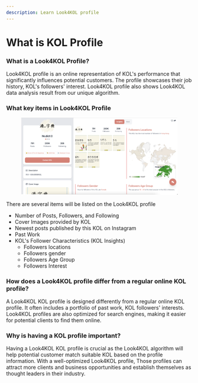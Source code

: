 ```yaml
---
description: Learn Look4KOL profile
---
```


# What is KOL Profile

### What is a Look4KOL Profile?

Look4KOL profile is an online representation of KOL's performance that significantly influences potential customers. The profile showcases their job history, KOL's followers' interest. Look4KOL profile also shows Look4KOL data analysis result from our unique algorithm.



### What key items in Look4KOL Profile

<figure><img src="../../.gitbook/assets/image (1) (1).png" alt="key component inside Look4KOL profile"><figcaption></figcaption></figure>

There are several items will be listed on the Look4KOL profile

* Number of Posts, Followers, and Following
* Cover Images provided by KOL
* Newest posts published by this KOL on Instagram
* Past Work
* KOL's Follower Characteristics (KOL Insights)
  * Followers locations
  * Followers gender
  * Followers Age Group
  * Followers Interest&#x20;

### How does a Look4KOL profile differ from a regular online KOL profile?

A Look4KOL KOL profile is designed differently from a regular online KOL profile. It often includes a portfolio of past work, KOL followers' interests. Look4KOL profiles are also optimized for search engines, making it easier for potential clients to find them online.

### Why is having a KOL profile important?

Having a Look4KOL KOL profile is crucial as the Look4KOL algorithm will help potential customer match suitable KOL based on the profile information. With a well-optimized Look4KOL profile, Those profiles can attract more clients and business opportunities and establish themselves as thought leaders in their industry.

###
